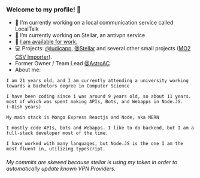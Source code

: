 ### Welcome to my profile! 👋
- 🔭 I'm currently working on a local communication service called LocalTalk
- 🌱 I’m currently working on Stellar, an antivpn service
- 💼 [I am available for work.](mailto:business@ghostin.me)
- 💻 Projects: [@ludicapp](https://github.com/ludicapp), [@Stellar](https://github.com/Stellar-AntiVPN) and several other small projects ([MO2 CSV Importer](https://github.com/Cryogenetics/mo2-importer-web)).
- Former Owner / Team Lead [@AstroAC](https://github.com/Astro-Anticheat)
- About me:
```
I am 21 years old, and I am currently attending a university working towards a Bachelors degree in Computer Science

I have been coding since i was around 9 years old, so about 11 years.
most of which was spent making APIs, Bots, and Webapps in Node.JS. (~8ish years)

My main stack is Mongo Express Reactjs and Node, aka MERN
  
I mostly code APIs, bots and Webapps. I like to do backend, but I am a full-stack developer most of the time.

I have worked with many languages, but Node.JS is the one I am the most fluent in, utilizing typescript.

```

###### My commits are skewed because stellar is using my token in order to automatically update known VPN Providers.
